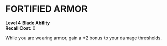 # FORTIFIED ARMOR

**Level 4 Blade Ability**  
**Recall Cost:** 0

While you are wearing armor, gain a +2 bonus to your damage thresholds.